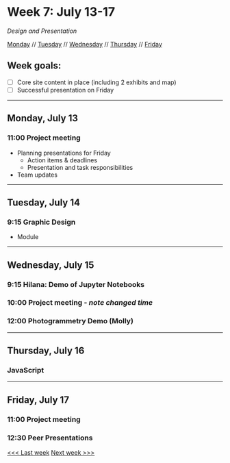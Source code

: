 # Week 7: July 13-17

*Design and Presentation*

[Monday](#monday-july-13) // [Tuesday](#tuesday-july-14) // [Wednesday](#wednesday-july-15) // [Thursday](#thursday-july-16) // [Friday](friday-july-17)

## Week goals:
- [ ] Core site content in place (including 2 exhibits and map)
- [ ] Successful presentation on Friday

---

## Monday, July 13

### 11:00 Project meeting
- Planning presentations for Friday
  - Action items & deadlines
  - Presentation and task responsibilities
- Team updates

---

## Tuesday, July 14

### 9:15 Graphic Design
- Module

---

## Wednesday, July 15

### 9:15 Hilana: Demo of Jupyter Notebooks

### 10:00 Project meeting - *note changed time*

### 12:00 Photogrammetry Demo (Molly)

---

## Thursday, July 16

### JavaScript

---

## Friday, July 17

### 11:00 Project meeting

### 12:30 Peer Presentations

[<<< Last week](/6-text-data.md) [Next week >>>](/8-making.md)
